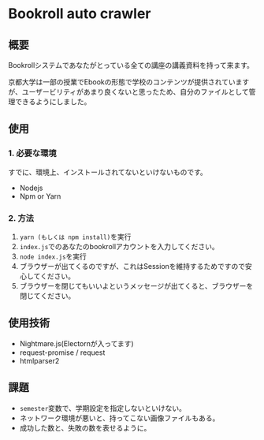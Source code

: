 # Bookroll auto crawler

## 概要

Bookrollシステムであなたがとっている全ての講座の講義資料を持って来ます。

京都大学は一部の授業でEbookの形態で学校のコンテンツが提供されていますが、ユーザービリティがあまり良くないと思ったため、自分のファイルとして管理できるようにしました。

## 使用

### 1. 必要な環境

すでに、環境上、インストールされてないといけないものです。

- Nodejs
- Npm or Yarn

### 2. 方法

1. `yarn (もしくは npm install)`を実行
2. `index.js`でのあなたのbookrollアカウントを入力してください。
3. `node index.js`を実行
4. ブラウザーが出てくるのですが、これはSessionを維持するためですので安心してください。
5. ブラウザーを閉じてもいいよというメッセージが出てくると、ブラウザーを閉じてください。

## 使用技術

- Nightmare.js(Electornが入ってます)
- request-promise / request
- htmlparser2

## 課題

- `semester`変数で、学期設定を指定しないといけない。
- ネットワーク環境が悪いと、持ってこない画像ファイルもある。
- 成功した数と、失敗の数を表せるように。